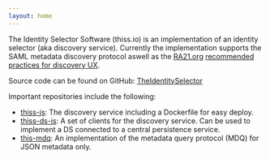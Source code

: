 ```yaml
---
layout: home
---
```


The Identity Selector Software (thiss.io) is an implementation of an identity selector (aka discovery
service). Currently the implementation supports the SAML metadata discovery protocol aswell as the 
[RA21.org](https://ra21.org) [recommended practices for discovery UX](https://groups.niso.org/apps/group_public/download.php/21376/NISO_RP-27-2019_RA21_Identity_Discovery_and_Persistence-public_comment.pdf).

Source code can be found on GitHub:
[TheIdentitySelector](https://github.com/TheIdentitySelector/)

Important repositories include the following:

* [thiss-js](https://github.com/TheIdentitySelector/thiss-js): The discovery service including a Dockerfile for easy deploy.
* [thiss-ds-js](https://github.com/TheIdentitySelector/thiss-ds-js): A set of clients for the discovery service. Can be used to implement a DS connected to a central persistence service.
* [this-mdq](https://github.com/TheIdentitySelector/thiss-mdq): An implementation of the metadata query protocol (MDQ) for JSON metadata only. 


